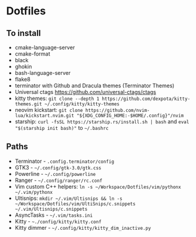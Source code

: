 # Dotfiles

## To install

* cmake-language-server
* cmake-format
* black
* ghokin
* bash-language-server
* flake8
* terminator with Github and Dracula themes (Terminator Themes)
* Universal ctags https://github.com/universal-ctags/ctags
* kitty themes: `git clone --depth 1 https://github.com/dexpota/kitty-themes.git ~/.config/kitty/kitty-themes`
* neovim kickstart: `git clone https://github.com/nvim-lua/kickstart.nvim.git "${XDG_CONFIG_HOME:-$HOME/.config}"/nvim`
* starship: `curl -fsSL https://starship.rs/install.sh | bash` and `eval "$(starship init bash)"` to `~/.bashrc`

## Paths

* Terminator - `.config.terminator/config`
* GTK3 - `~/.config/gtk-3.0/gtk.css`
* Powerline - `~/.config/powerline`
* Ranger - `~/.config/ranger/rc.conf`
* Vim custom C++ helpers: `ln -s ~/Workspace/Dotfiles/vim/pythonx ~/.vim/pythonx`
* Ultisnips: `mkdir ~/.vim/Ultisnips && ln -s ~/Workspace/Dotfiles/vim/UltiSnips/c.snippets ~/.vim/Ultisnips/c.snippets`
* AsyncTasks - `~/.vim/tasks.ini`
* Kitty - `~./config/kitty/kitty.conf`
* Kitty dimmer - `~/.config/kitty/kitty_dim_inactive.py`
